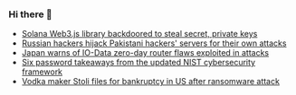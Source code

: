 ### Hi there 👋

<!--START_SECTION:feed-->
* [Solana Web3.js library backdoored to steal secret, private keys](https://www.bleepingcomputer.com/news/security/solana-web3js-library-backdoored-to-steal-secret-private-keys/)
* [Russian hackers hijack Pakistani hackers' servers for their own attacks](https://www.bleepingcomputer.com/news/security/russian-turla-hackers-hijack-pakistani-apt-servers-for-cyber-espionage-attacks/)
* [Japan warns of IO-Data zero-day router flaws exploited in attacks](https://www.bleepingcomputer.com/news/security/japan-warns-of-io-data-zero-day-router-flaws-exploited-in-attacks/)
* [Six password takeaways from the updated NIST cybersecurity framework](https://www.bleepingcomputer.com/news/security/six-password-takeaways-from-the-updated-nist-cybersecurity-framework/)
* [Vodka maker Stoli files for bankruptcy in US after ransomware attack](https://www.bleepingcomputer.com/news/security/vodka-maker-stoli-files-for-bankruptcy-in-us-after-ransomware-attack/)
<!--END_SECTION:feed-->

<!--
**frankenk/frankenk** is a ✨ _special_ ✨ repository because its `README.md` (this file) appears on your GitHub profile.

Here are some ideas to get you started:

- 🔭 I’m currently working on ...
- 🌱 I’m currently learning ...
- 👯 I’m looking to collaborate on ...
- 🤔 I’m looking for help with ...
- 💬 Ask me about ...
- 📫 How to reach me: ...
- 😄 Pronouns: ...
- ⚡ Fun fact: ...
-->



